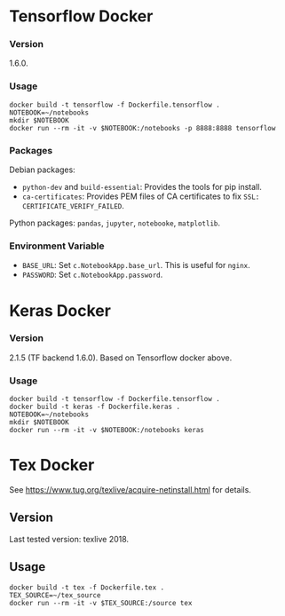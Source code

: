 # Tensorflow Docker

### Version

1.6.0.

### Usage

    docker build -t tensorflow -f Dockerfile.tensorflow .
    NOTEBOOK=~/notebooks
    mkdir $NOTEBOOK
    docker run --rm -it -v $NOTEBOOK:/notebooks -p 8888:8888 tensorflow

### Packages

Debian packages:

- `python-dev` and `build-essential`: Provides the tools for pip install.
- `ca-certificates`: Provides PEM files of CA certificates to fix
  `SSL: CERTIFICATE_VERIFY_FAILED`.

Python packages: `pandas`, `jupyter`, `notebooke`, `matplotlib`.

### Environment Variable

- `BASE_URL`: Set `c.NotebookApp.base_url`. This is useful for `nginx`.
- `PASSWORD`: Set `c.NotebookApp.password`.

# Keras Docker

### Version

2.1.5 (TF backend 1.6.0). Based on Tensorflow docker above.

### Usage

    docker build -t tensorflow -f Dockerfile.tensorflow .
    docker build -t keras -f Dockerfile.keras .
    NOTEBOOK=~/notebooks
    mkdir $NOTEBOOK
    docker run --rm -it -v $NOTEBOOK:/notebooks keras

# Tex Docker

See https://www.tug.org/texlive/acquire-netinstall.html for details.

## Version

Last tested version: texlive 2018.


## Usage

    docker build -t tex -f Dockerfile.tex .
    TEX_SOURCE=~/tex_source
    docker run --rm -it -v $TEX_SOURCE:/source tex
